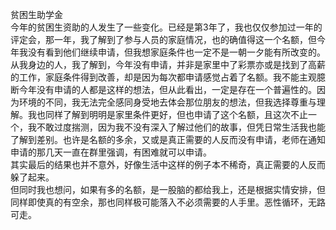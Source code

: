 
<BlogInfo id="1070" title="死路" author="小格" pv=0 read_times=0 pre_cost_time="25" category="杂谈" tag_list="['']" create_time="2022.10.08 22:38:10.326083" update_time="2022.10.08 22:38:10" />

贫困生助学金  
今年的贫困生资助的人发生了一些变化。已经是第3年了，我也仅仅参加过一年的评定会，那一年，我了解到了参与人员的家庭情况，也的确值得这一个名额，但今年我没有看到他们继续申请，但我想家庭条件也一定不是一朝一夕能有所改变的。从我身边的人，我了解到，今年没有申请，并非是家里中了彩票亦或是找到了高薪的工作，家庭条件得到改善，却是因为每次都申请感觉占着了名额。我不能主观臆断今年没有申请的人都是这样的想法，但从此看出，一定是存在一个普遍性的。因为环境的不同，我无法完全感同身受地去体会那位朋友的想法，但我选择尊重与理解。我也同样了解到明明是家里条件更好，但也申请了这个名额，且这次不止一个，我不敢过度揣测，因为我不没有深入了解过他们的故事，但凭日常生活我也能了解到差别。也许是名额的多余，又或是真正需要的人反而没有申请，老师在通知申请的那几天一直在群里强调，有困难就可以申请。  
其实最后的结果也并不意外，好像生活中这样的例子本不稀奇，真正需要的人反而躲了起来。  
但同时我也想问，如果有多的名额，是一股脑的都给我上，还是根据实情安排，但同样即使真的有空余，那也同样极可能落入不必须需要的人手里。恶性循环，无路可走。


